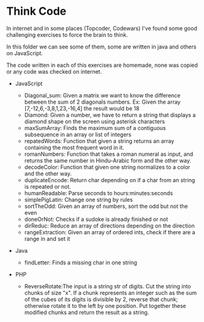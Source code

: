 # Think Code

In internet and in some places (Topcoder, Codewars) I've found some good challenging exercises to force the brain to think.

In this folder we can see some of them, some are written in java and others on JavaScript.

The code written in each of this exercises are homemade, none was copied or any code was checked on internet.

* JavaScript
  * Diagonal_sum: Given a matrix we want to know the difference between the sum of 2 diagonals numbers. Ex: Given the array [7,-12,6,-3,8,1,23,-16,4] the result would be 18
  * Diamond: Given a number, we have to return a string that displays a diamond shape on the screen using asterisk characters
  * maxSumArray: Finds the maximum sum of a contiguous subsequence in an array or list of integers
  * repatedWords: Function that given a string returns an array containing the most frequent word in it.
  * romanNumbers: Function that takes a roman numeral as input, and returns the same number in Hindu-Arabic form and the other way.
  * decodeColor: Function that given one string normalizes to a color and the other way.
  * duplicateEncode: Return char depending on if a char from an string is repeated or not.
  * humanReadable: Parse seconds to hours:minutes:seconds
  * simplePigLatin: Change one string by rules
  * sortTheOdd: Given an array of numbers, sort the odd but not the even
  * doneOrNot: Checks if a sudoke is already finished or not
  * dirReduc: Reduce an array of directions depending on the direction
  * rangeExtraction: Given an array of ordered ints, check if there are a range in and set it

* Java
  * findLetter: Finds a missing char in one string

* PHP
  * ReverseRotate:The input is a string str of digits. Cut the string into chunks of size "x". If a chunk represents an integer such as the sum of the cubes of its digits is divisible by 2, reverse that chunk; otherwise rotate it to the left by one position. Put together these modified chunks and return the result as a string.
